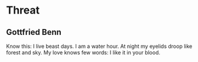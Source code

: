 # Threat
## Gottfried Benn
Know this:
I live beast days. I am a water hour.
At night my eyelids droop like forest and sky.
My love knows few words:
I like it in your blood.
